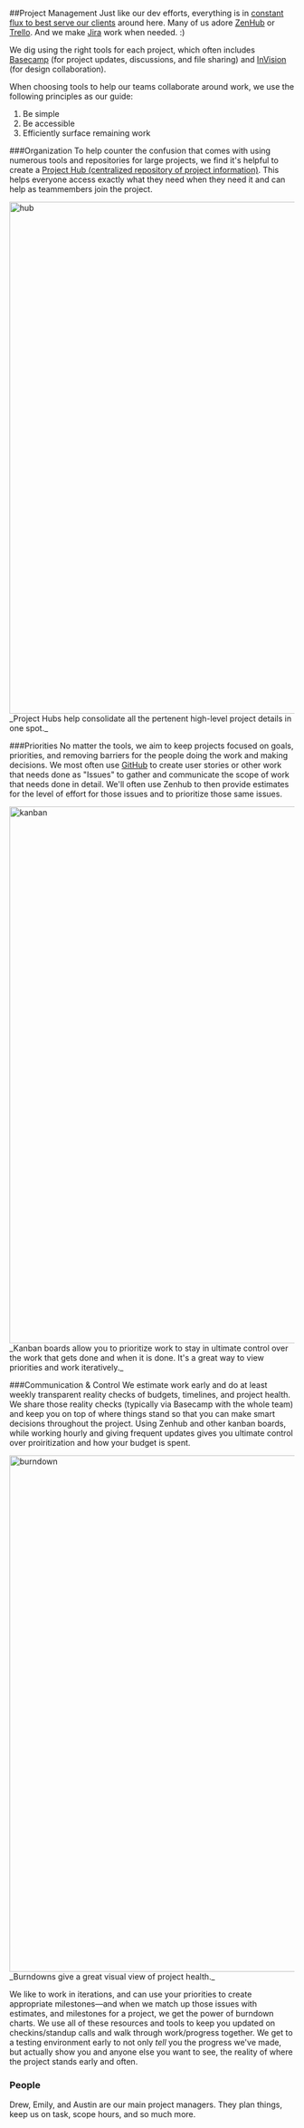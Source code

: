 ##Project Management
Just like our dev efforts, everything is in [constant flux to best serve our clients](http://webstandardssherpa.com/reviews/responsive-discovery/) around here. Many of us adore  [ZenHub](https://www.zenhub.io/) or [Trello](https://trello.com/). And we make [Jira](https://www.atlassian.com/software/) work when needed. :) 

We dig using the right tools for each project, which often includes [Basecamp](https://basecamp.com/) (for project updates, discussions, and file sharing) and [InVision](https://www.invisionapp.com/) (for design collaboration).

When choosing tools to help our teams collaborate around work, we use the following principles as our guide:

1. Be simple
2. Be accessible
3. Efficiently surface remaining work

###Organization
To help counter the confusion that comes with using numerous tools and repositories for large projects, we find it's helpful to create a [Project Hub (centralized repository of project information)](https://github.com/sparkbox/standard/blob/master/project_management/base-hub.md). This helps everyone access exactly what they need when they need it and can help as teammembers join the project. 

<img width="904" alt="hub" src="https://cloud.githubusercontent.com/assets/1993557/16318431/32db682e-395d-11e6-8c01-16ca42f7e1ef.png">
_Project Hubs help consolidate all the pertenent high-level project details in one spot._

###Priorities
No matter the tools, we aim to keep projects focused on goals, priorities, and removing barriers for the people doing the work and making decisions. We most often use [GitHub](https://github.com) to create user stories or other work that needs done as "Issues" to gather and communicate the scope of work that needs done in detail. We'll often use Zenhub to then provide estimates for the level of effort for those issues and to prioritize those same issues.

<img width="948" alt="kanban" src="https://cloud.githubusercontent.com/assets/1993557/16318388/feb783c0-395c-11e6-9a6e-82d3c56c15cc.png">
_Kanban boards allow you to prioritize work to stay in ultimate control over the work that gets done and when it is done. It's a great way to view priorities and work iteratively._

###Communication & Control
We estimate work early and do at least weekly transparent reality checks of budgets, timelines, and project health. We share those reality checks (typically via Basecamp with the whole team) and keep you on top of where things stand so that you can make smart decisions throughout the project. Using Zenhub and other kanban boards, while working hourly and giving frequent updates gives you ultimate control over proiritization and how your budget is spent.

<img width="912" alt="burndown" src="https://cloud.githubusercontent.com/assets/1993557/16318335/bb0abcaa-395c-11e6-9af4-f3f09075498c.png">
_Burndowns give a great visual view of project health._

We like to work in iterations, and can use your priorities to create appropriate milestones—and when we match up those issues with estimates, and milestones for a project, we get the power of burndown charts. We use all of these resources and tools to keep you updated on checkins/standup calls and walk through work/progress together. We get to a testing environment early to not only _tell_ you the progress we've made, but actually show you and anyone else you want to see, the reality of where the project stands early and often.

### People
Drew, Emily, and Austin are our main project managers. They plan things, keep us on task, scope hours, and so much more.
